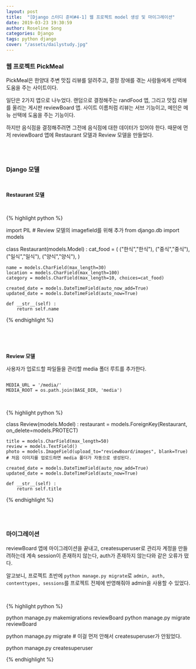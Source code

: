 ```yaml
---
layout: post
title:  "[Django 스터디 준비#4-1] 웹 프로젝트 model 생성 및 마이그레이션"
date: 2019-03-23 19:30:59
author: Roseline Song
categories: Django
tags: python django
cover: "/assets/dailystudy.jpg"
---
```


### 웹 프로젝트 PickMeal

PickMeal은 한양대 주변 맛집 리뷰를 알려주고, 결정 장애를 겪는 사람들에게 선택에 도움을 주는 사이트이다.  

일단은 2가지 앱으로 나누었다. 랜덤으로 결정해주는 randFood 앱, 그리고 맛집 리뷰를 올리는 게시판 reviewBoard 앱. 사이트 이름처럼 리뷰는 서브 기능이고, 메인은 메뉴 선택에 도움을 주는 기능이다.

하지만 음식점을 결정해주려면 그전에 음식점에 대한 데이터가 있어야 한다. 때문에 먼저 reviewBoard 앱에 Restaurant 모델과 Review 모델을 만들었다. 


<br>
<br>

### Django 모델 

<br>

**Restaurant 모델**

<br>

{% highlight python %}

import PIL # Review 모델의 imagefield를 위해 추가 
from django.db import models

class Restaurant(models.Model) :
    cat_food = (
        ("한식","한식"),
        ("중식","중식"),
        ("일식","일식"),
        ("양식","양식"),
    )

    name = models.CharField(max_length=30)
    location = models.CharField(max_length=100)
    category = models.CharField(max_length=10, choices=cat_food) 

    created_date = models.DateTimeField(auto_now_add=True)
    updated_date = models.DateTimeField(auto_now=True)

    def __str__(self) :
        return self.name 

{% endhighlight %}

<br>


<br>
<br>

**Review 모델**

사용자가 업로드할 파일들을 관리할 media 폴더 루트를 추가한다. 

<pre><code>
MEDIA_URL = '/media/'
MEDIA_ROOT = os.path.join(BASE_DIR, 'media')
</code></pre>

<br>

{% highlight python %}

class Review(models.Model) :
    restaurant = models.ForeignKey(Restaurant, on_delete=models.PROTECT)

    title = models.CharField(max_length=50)
    review = models.TextField()
    photo = models.ImageField(upload_to="reviewBoard/images", blank=True) # 처음 이미지를 업로드하면 media 폴더가 자동으로 생성된다.

    created_date = models.DateTimeField(auto_now_add=True)
    updated_date = models.DateTimeField(auto_now=True)

    def __str__(self) :
        return self.title

{% endhighlight %}

<br>
<br>

### 마이그레이션

reviewBoard 앱에 마이그레이션을 끝내고, createsuperuser로 관리자 계정을 만들려하는데 계속 session이 존재하지 않는다, auth가 존재하지 않는다와 같은 오류가 떴다. 

알고보니, 프로젝트 초반에 `python manage.py migrate`로 `admin, auth, contenttypes, sessions`를 프로젝트 전체에 반영해줘야 admin을 사용할 수 있었다.

<br>

{% highlight python %}

python manage.py makemigrations reviewBoard
python manage.py migrate reviewBoard

python manage.py migrate # 이걸 먼저 안해서 createsuperuser가 안됬었다.

python manage.py createsuperuser

{% endhighlight %}

<br>
<br>



